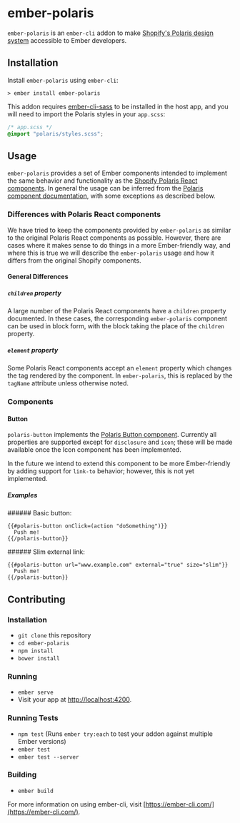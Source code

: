 # ember-polaris

`ember-polaris` is an `ember-cli` addon to make [Shopify's Polaris design system](https://polaris.shopify.com/) accessible to Ember developers.

## Installation

Install `ember-polaris` using `ember-cli`:

```
> ember install ember-polaris
```

This addon requires [ember-cli-sass](https://github.com/aexmachina/ember-cli-sass/) to be installed in the host app, and you will need to import the Polaris styles in your `app.scss`:

```css
/* app.scss */
@import "polaris/styles.scss";
```

## Usage

`ember-polaris` provides a set of Ember components intended to implement the same behavior and functionality as the [Shopify Polaris React components](https://github.com/Shopify/polaris). In general the usage can be inferred from the [Polaris component documentation](https://polaris.shopify.com/components/get-started), with some exceptions as described below.

### Differences with Polaris React components

We have tried to keep the components provided by `ember-polaris` as similar to the original Polaris React components as possible. However, there are cases where it makes sense to do things in a more Ember-friendly way, and where this is true we will describe the `ember-polaris` usage and how it differs from the original Shopify components.

#### General Differences

##### `children` property
A large number of the Polaris React components have a `children` property documented. In these cases, the corresponding `ember-polaris` component can be used in block form, with the block taking the place of the `children` property.

##### `element` property
Some Polaris React components accept an `element` property which changes the tag rendered by the component. In `ember-polaris`, this is replaced by the `tagName` attribute unless otherwise noted.

### Components

#### Button
`polaris-button` implements the [Polaris Button component](https://polaris.shopify.com/components/actions/button). Currently all properties are supported except for `disclosure` and `icon`; these will be made available once the Icon component has been implemented.

In the future we intend to extend this component to be more Ember-friendly by adding support for `link-to` behavior; however, this is not yet implemented.

##### Examples

###### Basic button:
```
{{#polaris-button onClick=(action "doSomething")}}
  Push me!
{{/polaris-button}}
```

###### Slim external link:
```
{{#polaris-button url="www.example.com" external="true" size="slim"}}
  Push me!
{{/polaris-button}}
```

## Contributing
### Installation

* `git clone` this repository
* `cd ember-polaris`
* `npm install`
* `bower install`

### Running

* `ember serve`
* Visit your app at [http://localhost:4200](http://localhost:4200).

### Running Tests

* `npm test` (Runs `ember try:each` to test your addon against multiple Ember versions)
* `ember test`
* `ember test --server`

### Building

* `ember build`

For more information on using ember-cli, visit [https://ember-cli.com/](https://ember-cli.com/).
